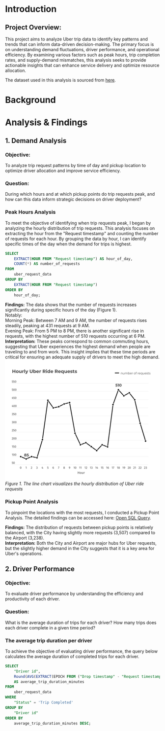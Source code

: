 # Introduction
## Project Overview: 
This project aims to analyze Uber trip data to identify key patterns and trends that can inform data-driven decision-making. The primary focus is on understanding demand fluctuations, driver performance, and operational efficiency. By examining various factors such as peak hours, trip completion rates, and supply-demand mismatches, this analysis seeks to provide actionable insights that can enhance service delivery and optimize resource allocation.

The dataset used in this analysis is sourced from [here](https://www.kaggle.com/datasets/hellbuoy/uber-supplydemand-gap).

# Background

# Analysis & Findings
## 1. Demand Analysis 
### Objective:
To analyze trip request patterns by time of day and pickup location to optimize driver allocation and improve service efficiency.
### Question: 
During which hours and at which pickup points do trip requests peak, and how can this data inform strategic decisions on driver deployment?

### Peak Hours Analysis
To meet the objective of identifying when trip requests peak, I began by analyzing the hourly distribution of trip requests. This analysis focuses on extracting the hour from the "Request timestamp" and counting the number of requests for each hour. By grouping the data by hour, I can identify specific times of the day when the demand for trips is highest.
```sql
SELECT 
    EXTRACT(HOUR FROM "Request timestamp") AS hour_of_day,
    COUNT(*) AS number_of_requests
FROM 
    uber_request_data
GROUP BY 
    EXTRACT(HOUR FROM "Request timestamp")
ORDER BY 
    hour_of_day;
```

**Findings:** The data shows that the number of requests increases significantly during specific hours of the day (Figure 1).  
Notably:  
Morning Peak: Between 7 AM and 9 AM, the number of requests rises steadily, peaking at 431 requests at 9 AM.  
Evening Peak: From 5 PM to 8 PM, there is another significant rise in requests, with the highest number of 510 requests occurring at 6 PM.  
**Interpretation:** These peaks correspond to common commuting hours, suggesting that Uber experiences the highest demand when people are traveling to and from work. This insight implies that these time periods are critical for ensuring an adequate supply of drivers to meet the high demand.
![Alt Text](assets/1.jpg)
*Figure 1. The line chart visualizes the hourly distribution of Uber ride requests*

### Pickup Point Analysis
To pinpoint the locations with the most requests, I conducted a Pickup Point Analysis. The detailed findings can be accessed here: [Open SQL Query](uber_request/1_demand_analysis.sql).

**Findings:** The distribution of requests between pickup points is relatively balanced, with the City having slightly more requests (3,507) compared to the Airport (3,238).  
**Interpretation:** Both the City and Airport are major hubs for Uber requests, but the slightly higher demand in the City suggests that it is a key area for Uber's operations. 


##  2. Driver Performance 
### Objective:
To evaluate driver performance by understanding the efficiency and productivity of each driver.
### Question: 
What is the average duration of trips for each driver? 
How many trips does each driver complete in a given time period?

### The average trip duration per driver
To achieve the objective of evaluating driver performance, the query below calculates the average duration of completed trips for each driver. 

```sql
SELECT 
    "Driver id",
	Round(AVG(EXTRACT(EPOCH FROM ("Drop timestamp" - "Request timestamp")) / 60), 2) 
	AS average_trip_duration_minutes
FROM 
    uber_request_data
WHERE 
    "Status" = 'Trip Completed'
GROUP BY 
    "Driver id"
ORDER BY 
    average_trip_duration_minutes DESC;
```




